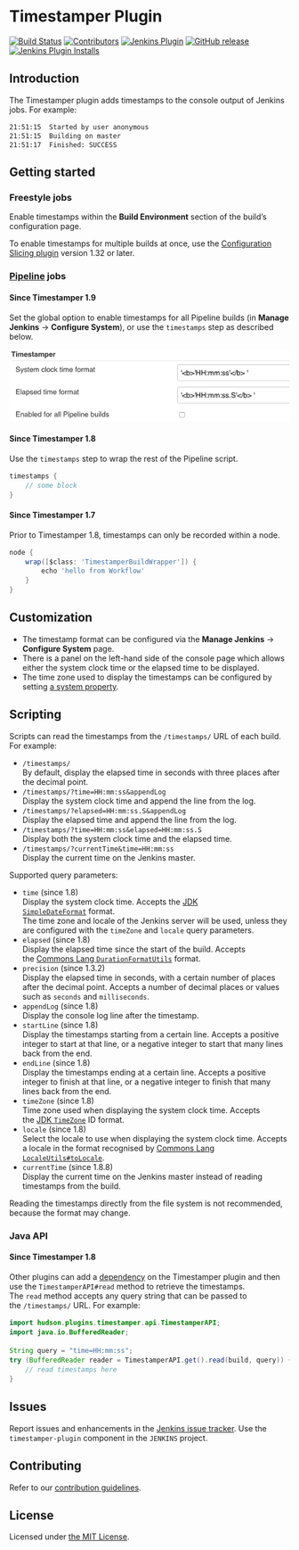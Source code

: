 # Timestamper Plugin

[![Build Status](https://ci.jenkins.io/job/Plugins/job/timestamper-plugin/job/master/badge/icon)](https://ci.jenkins.io/job/Plugins/job/timestamper-plugin/job/master/)
[![Contributors](https://img.shields.io/github/contributors/jenkinsci/timestamper-plugin.svg)](https://github.com/jenkinsci/timestamper-plugin/graphs/contributors)
[![Jenkins Plugin](https://img.shields.io/jenkins/plugin/v/timestamper.svg)](https://plugins.jenkins.io/timestamper)
[![GitHub release](https://img.shields.io/github/release/jenkinsci/timestamper-plugin.svg?label=changelog)](https://github.com/jenkinsci/timestamper-plugin/releases/latest)
[![Jenkins Plugin Installs](https://img.shields.io/jenkins/plugin/i/timestamper.svg?color=blue)](https://plugins.jenkins.io/timestamper)

## Introduction

The Timestamper plugin adds timestamps to the console output of Jenkins jobs. For example:

```
21:51:15  Started by user anonymous
21:51:15  Building on master
21:51:17  Finished: SUCCESS
```

## Getting started

### Freestyle jobs

Enable timestamps within the **Build Environment** section of the build’s configuration page.

To enable timestamps for multiple builds at once, use the [Configuration Slicing plugin](https://plugins.jenkins.io/configurationslicing/) version 1.32 or later.

### [Pipeline](https://jenkins.io/doc/book/pipeline/) jobs

#### Since Timestamper 1.9

Set the global option to enable timestamps for all Pipeline builds (in **Manage Jenkins** → **Configure System**), or use the `timestamps` step as described below.

![](docs/images/allBuilds.png)

#### Since Timestamper 1.8

Use the `timestamps` step to wrap the rest of the Pipeline script.

```groovy
timestamps {
    // some block
}
```

#### Since Timestamper 1.7

Prior to Timestamper 1.8, timestamps can only be recorded within a node.

```groovy
node {
    wrap([$class: 'TimestamperBuildWrapper']) {
        echo 'hello from Workflow'
    }
}
```

## Customization

-   The timestamp format can be configured via the **Manage Jenkins** → **Configure System** page.
-   There is a panel on the left-hand side of the console page which allows either the system clock time or the elapsed time to be displayed.
-   The time zone used to display the timestamps can be configured by setting [a system property](https://wiki.jenkins.io/display/JENKINS/Change+time+zone).

## Scripting

Scripts can read the timestamps from the `/timestamps/` URL of each build. For example:

-   `/timestamps/`\
    By default, display the elapsed time in seconds with three places after the decimal point.
-   `/timestamps/?time=HH:mm:ss&appendLog`\
    Display the system clock time and append the line from the log.
-   `/timestamps/?elapsed=HH:mm:ss.S&appendLog`\
    Display the elapsed time and append the line from the log.
-   `/timestamps/?time=HH:mm:ss&elapsed=HH:mm:ss.S`\
    Display both the system clock time and the elapsed time.
-   `/timestamps/?currentTime&time=HH:mm:ss`\
    Display the current time on the Jenkins master.

Supported query parameters:

-   `time` (since 1.8)\
    Display the system clock time. Accepts the [JDK `SimpleDateFormat`](https://docs.oracle.com/javase/8/docs/api/java/text/SimpleDateFormat.html) format.\
    The time zone and locale of the Jenkins server will be used, unless they are configured with the `timeZone` and `locale` query parameters.
-   `elapsed` (since 1.8)\
    Display the elapsed time since the start of the build. Accepts the [Commons Lang `DurationFormatUtils`](https://commons.apache.org/proper/commons-lang/apidocs/org/apache/commons/lang3/time/DurationFormatUtils.html) format.
-   `precision` (since 1.3.2)\
    Display the elapsed time in seconds, with a certain number of places after the decimal point. Accepts a number of decimal places or values such as `seconds` and `milliseconds`.
-   `appendLog` (since 1.8)\
    Display the console log line after the timestamp.
-   `startLine` (since 1.8)\
    Display the timestamps starting from a certain line. Accepts a positive integer to start at that line, or a negative integer to start that many lines back from the end.
-   `endLine` (since 1.8)\
    Display the timestamps ending at a certain line. Accepts a positive integer to finish at that line, or a negative integer to finish that many lines back from the end.
-   `timeZone` (since 1.8)\
    Time zone used when displaying the system clock time. Accepts the [JDK `TimeZone`](https://docs.oracle.com/javase/8/docs/api/java/util/TimeZone.html) ID format.
-   `locale` (since 1.8)\
    Select the locale to use when displaying the system clock time. Accepts a locale in the format recognised by [Commons Lang `LocaleUtils#toLocale`](https://commons.apache.org/proper/commons-lang/apidocs/org/apache/commons/lang3/LocaleUtils.html#toLocale-java.lang.String-).
-   `currentTime` (since 1.8.8)\
    Display the current time on the Jenkins master instead of reading timestamps from the build.

Reading the timestamps directly from the file system is not recommended, because the format may change.

### Java API

#### Since Timestamper 1.8

Other plugins can add a [dependency](https://wiki.jenkins.io/display/JENKINS/Dependencies+among+plugins) on the Timestamper plugin and then use the `TimestamperAPI#read` method to retrieve the timestamps. The `read` method accepts any query string that can be passed to the `/timestamps/` URL. For example:

```java
import hudson.plugins.timestamper.api.TimestamperAPI;
import java.io.BufferedReader;

String query = "time=HH:mm:ss";
try (BufferedReader reader = TimestamperAPI.get().read(build, query)) {
    // read timestamps here
}
```

## Issues

Report issues and enhancements in the [Jenkins issue tracker](https://issues.jenkins-ci.org/).
Use the `timestamper-plugin` component in the `JENKINS` project.

## Contributing

Refer to our [contribution guidelines](https://github.com/jenkinsci/.github/blob/master/CONTRIBUTING.md).

## License

Licensed under [the MIT License](LICENSE.md).
